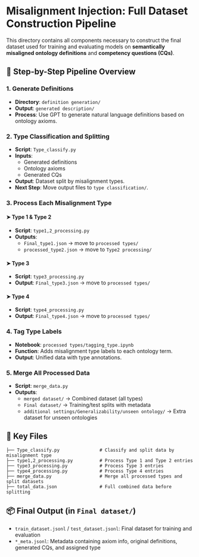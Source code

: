 # Misalignment Injection: Full Dataset Construction Pipeline

This directory contains all components necessary to construct the final dataset used for training and evaluating models on **semantically misaligned ontology definitions** and **competency questions (CQs)**.


## 🧩 Step-by-Step Pipeline Overview

### 1. Generate Definitions

- **Directory**: `definition generation/`
- **Output**: `generated description/`
- **Process**: Use GPT to generate natural language definitions based on ontology axioms.


### 2. Type Classification and Splitting

- **Script**: `Type_classify.py`
- **Inputs**:
  - Generated definitions
  - Ontology axioms
  - Generated CQs
- **Output**: Dataset split by misalignment types.
- **Next Step**: Move output files to `type classification/`.


### 3. Process Each Misalignment Type

#### ➤ Type 1 & Type 2

- **Script**: `type1,2_processing.py`
- **Outputs**:
  - `Final_type1.json` → move to `processed types/`
  - `processed_type2.json` → move to `Type2 processing/`

#### ➤ Type 3

- **Script**: `type3_processing.py`
- **Output**: `Final_type3.json` → move to `processed types/`

#### ➤ Type 4

- **Script**: `type4_processing.py`
- **Output**: `Final_type4.json` → move to `processed types/`


### 4. Tag Type Labels

- **Notebook**: `processed types/tagging_type.ipynb`
- **Function**: Adds misalignment type labels to each ontology term.
- **Output**: Unified data with type annotations.


### 5. Merge All Processed Data

- **Script**: `merge_data.py`
- **Outputs**:
  - `merged dataset/` → Combined dataset (all types)
  - `Final dataset/` → Training/test splits with metadata
  - `additional settings/Generalizability/unseen ontology/` → Extra dataset for unseen ontologies


## 📁 Key Files

```
├── Type_classify.py               # Classify and split data by misalignment type
├── type1,2_processing.py          # Process Type 1 and Type 2 entries
├── type3_processing.py            # Process Type 3 entries
├── type4_processing.py            # Process Type 4 entries
├── merge_data.py                  # Merge all processed types and split datasets
├── total_data.json                # Full combined data before splitting
```


## 📦 Final Output (in `Final dataset/`)

- `train_dataset.jsonl` / `test_dataset.jsonl`: Final dataset for training and evaluation
- `*_meta.jsonl`: Metadata containing axiom info, original definitions, generated CQs, and assigned type

